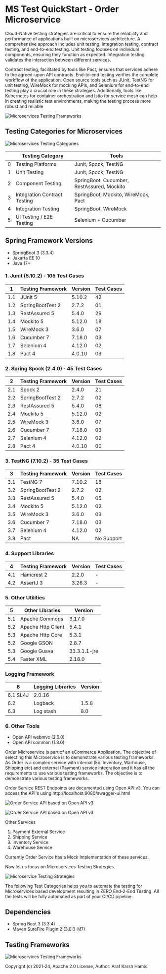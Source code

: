 # MS Test QuickStart - Order Microservice

Cloud-Native testing strategies are critical to ensure the reliability and performance of applications 
built on microservices architecture. A comprehensive approach includes unit testing, integration testing, 
contract testing, and end-to-end testing. Unit testing focuses on individual components, ensuring they 
function as expected. Integration testing validates the interaction between different services. 

Contract testing, facilitated by tools like Pact, ensures that services adhere to the agreed-upon 
API contracts. End-to-end testing verifies the complete workflow of the application. Open source 
tools such as JUnit, TestNG for unit testing, WireMock for mocking APIs, and Selenium for end-to-end 
testing play a crucial role in these strategies. Additionally, tools like Kubernetes for container 
orchestration and Istio for service mesh can help in creating realistic test environments, making 
the testing process more robust and reliable

![Microservices Testing Frameworks](https://raw.githubusercontent.com/arafkarsh/ms-test-quickstart/master/diagrams/Microservices-Testing-Tools.jpg)


## Testing Categories for Microservices

![Microservices Testing Categories](https://raw.githubusercontent.com/arafkarsh/ms-test-quickstart/master/diagrams/Microservices-Testing-Strategies-2.jpg)

|     | Testing Category             | Tools                                      |
|-----|------------------------------|--------------------------------------------|
| 0   | Testing Platforms            | Junit, Spock, TestNG                       |
| 1   | Unit Testing                 | Junit, Spock, TestNG                       |
| 2   | Component Testing            | SpringBoot, Cucumber, RestAssured, Mockito |
| 3   | Integration Contract Testing | SpringBoot, Mockito, WireMock, Pact        |
| 4   | Integration Testing          | SpringBoot, WireMock                       |
| 5   | UI Testing / E2E Testing     | Selenium + Cucumber                        |

## Spring Framework Versions

- SpringBoot 3 (3.3.4)
- Jakarta EE 10
- Java 17+

### 1. Junit (5.10.2) - 105 Test Cases

| 1   | Testing Framework | Version | Test Cases |
|-----|-------------------|---------|------------|
| 1.1 | JUnit 5           | 5.10.2  | 42         |
| 1.2 | SpringBootTest 2  | 2.7.2   | 01         |
| 1.3 | RestAssured 5     | 5.4.0   | 29         |
| 1.4 | Mockito 5         | 5.12.0  | 18         |
| 1.5 | WireMock 3        | 3.6.0   | 07         |
| 1.6 | Cucumber 7        | 7.18.0  | 03         |
| 1.7 | Selenium 4        | 4.12.0  | 02         |
| 1.8 | Pact 4            | 4.0.10  | 03         |

### 2. Spring Spock (2.4.0) - 45 Test Cases

| 2   | Testing Framework | Version | Test Cases |
|-----|-------------------|---------|------------|
| 2.1 | Spock 2           | 2.4.0   | 21         |
| 2.2 | SpringBootTest 2  | 2.7.2   | 02         |
| 2.3 | RestAssured 5     | 5.4.0   | 08         |
| 2.4 | Mockito 5         | 5.12.0  | 02         |
| 2.5 | WireMock 3        | 3.6.0   | 07         |
| 2.6 | Cucumber 7        | 7.18.0  | 03         |
| 2.7 | Selenium 4        | 4.12.0  | 02         |
| 2.8 | Pact 4            | 4.0.10  | 00         |


### 3. TestNG (7.10.2) - 35 Test Cases

| 3   | Testing Framework | Version | Test Cases |
|-----|-------------------|---------|------------|
| 3.1 | TestNG 7          | 7.10.2  | 18         |
| 3.2 | SpringBootTest 2  | 2.7.2   | 02         |
| 3.3 | RestAssured 5     | 5.4.0   | 05         |
| 3.4 | Mockito 5         | 5.12.0  | 02         |
| 3.5 | WireMock 3        | 3.6.0   | 03         |
| 3.6 | Cucumber 7        | 7.18.0  | 03         |
| 3.7 | Selenium 4        | 4.12.0  | 02         |
| 3.8 | Pact              | NA      | No Support |


### 4. Support Libraries

| 4   | Testing Framework | Version | Test Cases |
|-----|-------------------|---------|------------|
| 4.1 | Hamcrest 2        | 2.2.0   | -          |
| 4.2 | AssertJ 3         | 3.26.3  | -          |

### 5. Other Utilities

| 5   | Other Libraries | Version  |
|-----|-----------------|----------|
| 5.1 | Apache Commons  | 3.17.0   | 
| 5.2| Apache Http Client | 5.4.1    |
| 5.3 | Apache Http Core | 5.3.1    |
| 5.2 | Google GSON     | 2.8.7    |
| 5.3 | Google Guava    | 33.3.1.1-jre |
| 5.4 | Faster XML      | 2.18.0   |

### Logging Framework
| 6 | Logging Libraries | Version  |
|---|-------------------|----------|
| 6.1 SL4J | 2.0.16 |
| 6.2 | Logback | 1.5.8| 
| 6.3 | Log stash | 8.0 |

### 6. Other Tools 
- Open API webmvc (2.6.0)
- Open API common (1.8.0)

Order Microservice is part of an eCommerce Application. The objective of selecting this Microservice is to demonstrate various testing frameworks. As Order is a complex service with internal (Ex. Inventory, Warhouse, Shipping etc) and external (Payment) service integration and it has all the requirements to use various testing frameworks. The objective is to demonstrate various testing frameworks. 

Order Service REST Endpoints are documented using Open API v3. 
You can access the API's using http://localhost:9080/swagger-ui.html

![Order Service API based on Open API v3](https://raw.githubusercontent.com/arafkarsh/ms-test-quickstart/master/diagrams/Order-OpenAPI-Order.jpg)

![Order Service API based on Open API v3](https://raw.githubusercontent.com/arafkarsh/ms-test-quickstart/master/diagrams/Order-OpenAPI-Core.jpg)

Other Services

1. Payment External Service
2. Shipping Service
3. Inventory Service
4. Warehouse Service

Currently Order Service has a Mock Implementation of these services.

Now let us focus on Microservices Testing Strategies.

![Microservice Testing Strategies](https://raw.githubusercontent.com/arafkarsh/ms-test-quickstart/master/diagrams/Microservices-Testing-Strategies-1.jpg)

The following Test Categories helps you to automate the testing for Microservices based development resulting in ZERO End-2-End Testing.
All the tests will be fully automated as part of your CI/CD pipeline.

## Dependencies

- Spring Boot 3 (3.3.4)
- Maven SureFire Plugin 2 (3.0.0-M7)

## Testing Frameworks

![Microservices Testing Frameworks](https://raw.githubusercontent.com/arafkarsh/ms-test-quickstart/master/diagrams/Microservices-Testing-Tools.jpg)


Copyright (c) 2021-24, Apache 2.0 License, Author: Araf Karsh Hamid

